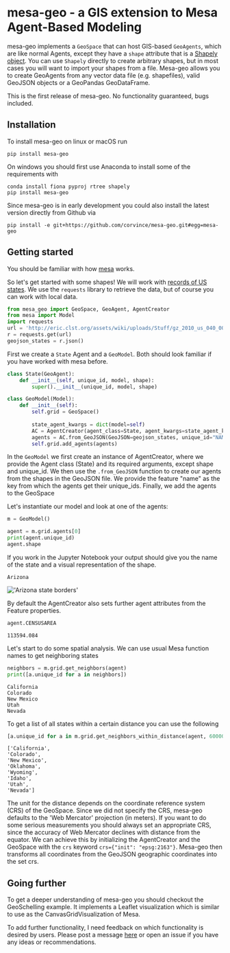 # mesa-geo - a GIS extension to Mesa Agent-Based Modeling

mesa-geo implements a `GeoSpace` that can host GIS-based `GeoAgents`, which are like normal Agents, except they have a `shape` attribute that is a [Shapely object](https://shapely.readthedocs.io/en/latest/manual.html). You can use `Shapely` directly to create arbitrary shapes, but in most cases you will want to import your shapes from a file. Mesa-geo allows you to create GeoAgents from any vector data file (e.g. shapefiles), valid GeoJSON objects or a GeoPandas GeoDataFrame.

This is the first release of mesa-geo. No functionality guaranteed, bugs included.

## Installation

To install mesa-geo on linux or macOS run

```shell
pip install mesa-geo
```

On windows you should first use Anaconda to install some of the requirements with

```shell
conda install fiona pyproj rtree shapely
pip install mesa-geo
```

Since mesa-geo is in early development you could also install the latest version directly from Github via

```shell
pip install -e git+https://github.com/corvince/mesa-geo.git#egg=mesa-geo
```

## Getting started

You should be familiar with how [mesa](https://github.com/projectmesa/mesa) works.

So let's get started with some shapes! We will work with [records of US states](http://eric.clst.org/Stuff/USGeoJSON). We use the `requests` library to retrieve the data, but of course you can work with local data.

```python
from mesa_geo import GeoSpace, GeoAgent, AgentCreator
from mesa import Model
import requests
url = 'http://eric.clst.org/assets/wiki/uploads/Stuff/gz_2010_us_040_00_20m.json'
r = requests.get(url)
geojson_states = r.json()
```

First we create a `State` Agent and a `GeoModel`. Both should look familiar if you have worked with mesa before.

```python
class State(GeoAgent):
    def __init__(self, unique_id, model, shape):
        super().__init__(unique_id, model, shape)

class GeoModel(Model):
    def __init__(self):
        self.grid = GeoSpace()
        
        state_agent_kwargs = dict(model=self)
        AC = AgentCreator(agent_class=State, agent_kwargs=state_agent_kwargs)
        agents = AC.from_GeoJSON(GeoJSON=geojson_states, unique_id="NAME")
        self.grid.add_agents(agents)
```

In the `GeoModel` we first create an instance of AgentCreator, where we provide the Agent class (State) and its required arguments, except shape and unique_id. We then use the `.from_GeoJSON` function to create our agents from the shapes in the GeoJSON file. We provide the feature "name" as the key from which the agents get their unique_ids.
Finally, we add the agents to the GeoSpace

Let's instantiate our model and look at one of the agents:

```python
m = GeoModel()

agent = m.grid.agents[0]
print(agent.unique_id)
agent.shape
```

If you work in the Jupyter Notebook your output should give you the name of the state and a visual representation of the shape.

    Arizona

!['Arizona state borders'](output_3_1.svg)

By default the AgentCreator also sets further agent attributes from the Feature properties.

```python
agent.CENSUSAREA
```

    113594.084

Let's start to do some spatial analysis. We can use usual Mesa function names to get neighboring states

```python
neighbors = m.grid.get_neighbors(agent)
print([a.unique_id for a in neighbors])
```

    California
    Colorado
    New Mexico
    Utah
    Nevada

To get a list of all states within a certain distance you can use the following

```python
[a.unique_id for a in m.grid.get_neighbors_within_distance(agent, 600000)]
```

    ['California',
    'Colorado',
    'New Mexico',
    'Oklahoma',
    'Wyoming',
    'Idaho',
    'Utah',
    'Nevada']

The unit for the distance depends on the coordinate reference system (CRS) of the GeoSpace. Since we did not specify the CRS, mesa-geo defaults to the 'Web Mercator' projection (in meters). If you want to do some serious measurements you should always set an appropriate CRS, since the accuracy of Web Mercator declines with distance from the equator.  We can achieve this by initializing the AgentCreator and the GeoSpace with the `crs` keyword  `crs={"init": "epsg:2163"}`. Mesa-geo then transforms all coordinates from the GeoJSON geographic coordinates into the set crs.

## Going further

To get a deeper understanding of mesa-geo you should checkout the GeoSchelling example. It implements a Leaflet visualization which is similar to use as the CanvasGridVisualization of Mesa.

To add further functionality, I need feedback on which functionality is desired by users. Please post a message [here](https://groups.google.com/forum/#!topic/projectmesa-dev/qEf2XBFZYnI) or open an issue if you have any ideas or recommendations.
